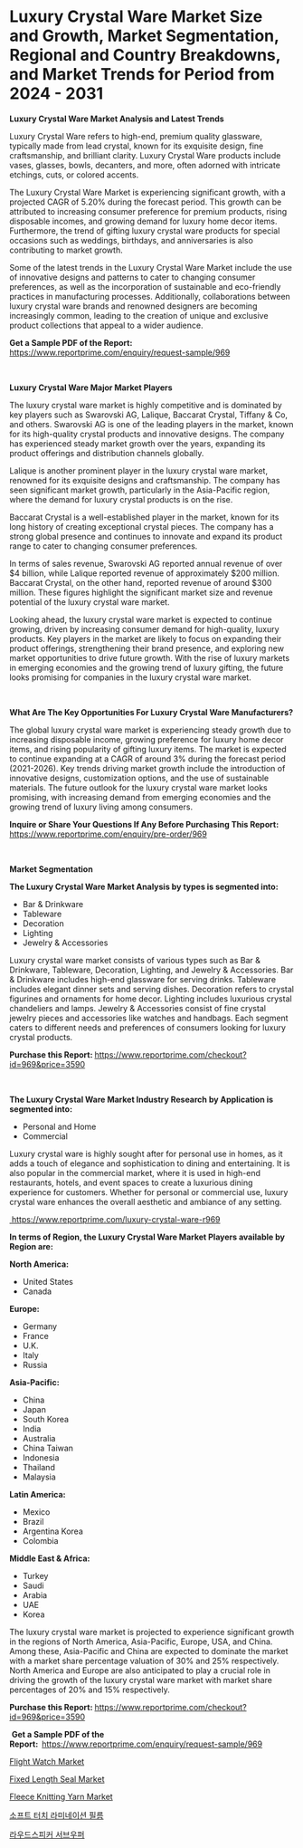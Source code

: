 <p><h1>Luxury Crystal Ware Market Size and Growth, Market Segmentation, Regional and Country Breakdowns, and Market Trends for Period from 2024 -  2031</h1></p><p><strong>Luxury Crystal Ware Market Analysis and Latest Trends</strong></p>
<p><p>Luxury Crystal Ware refers to high-end, premium quality glassware, typically made from lead crystal, known for its exquisite design, fine craftsmanship, and brilliant clarity. Luxury Crystal Ware products include vases, glasses, bowls, decanters, and more, often adorned with intricate etchings, cuts, or colored accents.</p><p>The Luxury Crystal Ware Market is experiencing significant growth, with a projected CAGR of 5.20% during the forecast period. This growth can be attributed to increasing consumer preference for premium products, rising disposable incomes, and growing demand for luxury home decor items. Furthermore, the trend of gifting luxury crystal ware products for special occasions such as weddings, birthdays, and anniversaries is also contributing to market growth.</p><p>Some of the latest trends in the Luxury Crystal Ware Market include the use of innovative designs and patterns to cater to changing consumer preferences, as well as the incorporation of sustainable and eco-friendly practices in manufacturing processes. Additionally, collaborations between luxury crystal ware brands and renowned designers are becoming increasingly common, leading to the creation of unique and exclusive product collections that appeal to a wider audience.</p></p>
<p><strong>Get a Sample PDF of the Report:&nbsp;</strong> <a href="https://www.reportprime.com/enquiry/request-sample/969">https://www.reportprime.com/enquiry/request-sample/969</a></p>
<p>&nbsp;</p>
<p><strong>Luxury Crystal Ware Major Market Players</strong></p>
<p><p>The luxury crystal ware market is highly competitive and is dominated by key players such as Swarovski AG, Lalique, Baccarat Crystal, Tiffany & Co, and others. Swarovski AG is one of the leading players in the market, known for its high-quality crystal products and innovative designs. The company has experienced steady market growth over the years, expanding its product offerings and distribution channels globally.</p><p>Lalique is another prominent player in the luxury crystal ware market, renowned for its exquisite designs and craftsmanship. The company has seen significant market growth, particularly in the Asia-Pacific region, where the demand for luxury crystal products is on the rise.</p><p>Baccarat Crystal is a well-established player in the market, known for its long history of creating exceptional crystal pieces. The company has a strong global presence and continues to innovate and expand its product range to cater to changing consumer preferences.</p><p>In terms of sales revenue, Swarovski AG reported annual revenue of over $4 billion, while Lalique reported revenue of approximately $200 million. Baccarat Crystal, on the other hand, reported revenue of around $300 million. These figures highlight the significant market size and revenue potential of the luxury crystal ware market.</p><p>Looking ahead, the luxury crystal ware market is expected to continue growing, driven by increasing consumer demand for high-quality, luxury products. Key players in the market are likely to focus on expanding their product offerings, strengthening their brand presence, and exploring new market opportunities to drive future growth. With the rise of luxury markets in emerging economies and the growing trend of luxury gifting, the future looks promising for companies in the luxury crystal ware market.</p></p>
<p>&nbsp;</p>
<p><strong>What Are The Key Opportunities For Luxury Crystal Ware Manufacturers?</strong></p>
<p><p>The global luxury crystal ware market is experiencing steady growth due to increasing disposable income, growing preference for luxury home decor items, and rising popularity of gifting luxury items. The market is expected to continue expanding at a CAGR of around 3% during the forecast period (2021-2026). Key trends driving market growth include the introduction of innovative designs, customization options, and the use of sustainable materials. The future outlook for the luxury crystal ware market looks promising, with increasing demand from emerging economies and the growing trend of luxury living among consumers.</p></p>
<p><strong>Inquire or Share Your Questions If Any Before Purchasing This Report:</strong> <a href="https://www.reportprime.com/enquiry/pre-order/969">https://www.reportprime.com/enquiry/pre-order/969</a></p>
<p>&nbsp;</p>
<p><strong>Market Segmentation</strong></p>
<p><strong>The Luxury Crystal Ware Market Analysis by types is segmented into:</strong></p>
<p><ul><li>Bar & Drinkware</li><li>Tableware</li><li>Decoration</li><li>Lighting</li><li>Jewelry & Accessories</li></ul></p>
<p><p>Luxury crystal ware market consists of various types such as Bar & Drinkware, Tableware, Decoration, Lighting, and Jewelry & Accessories. Bar & Drinkware includes high-end glassware for serving drinks. Tableware includes elegant dinner sets and serving dishes. Decoration refers to crystal figurines and ornaments for home decor. Lighting includes luxurious crystal chandeliers and lamps. Jewelry & Accessories consist of fine crystal jewelry pieces and accessories like watches and handbags. Each segment caters to different needs and preferences of consumers looking for luxury crystal products.</p></p>
<p><strong>Purchase this Report:&nbsp;</strong><a href="https://www.reportprime.com/checkout?id=969&price=3590">https://www.reportprime.com/checkout?id=969&price=3590</a></p>
<p>&nbsp;</p>
<p><strong>The Luxury Crystal Ware Market Industry Research by Application is segmented into:</strong></p>
<p><ul><li>Personal and Home</li><li>Commercial</li></ul></p>
<p><p>Luxury crystal ware is highly sought after for personal use in homes, as it adds a touch of elegance and sophistication to dining and entertaining. It is also popular in the commercial market, where it is used in high-end restaurants, hotels, and event spaces to create a luxurious dining experience for customers. Whether for personal or commercial use, luxury crystal ware enhances the overall aesthetic and ambiance of any setting.</p></p>
<p><a href="https://www.reportprime.com/luxury-crystal-ware-r969">&nbsp;https://www.reportprime.com/luxury-crystal-ware-r969</a></p>
<p><strong>In terms of Region, the Luxury Crystal Ware Market Players available by Region are:</strong></p>
<p>
    <p> <strong> North America: </strong>
        <ul>
            <li>United States</li>
            <li>Canada</li>
        </ul>
        </p> 
    <p> <strong> Europe: </strong>
        <ul>
            <li>Germany</li>
            <li>France</li>
            <li>U.K.</li>
            <li>Italy</li>
            <li>Russia</li>
        </ul>
        </p> 
    <p> <strong> Asia-Pacific: </strong>
        <ul>
            <li>China</li>
            <li>Japan</li>
            <li>South Korea</li>
            <li>India</li>
            <li>Australia</li>
            <li>China Taiwan</li>
            <li>Indonesia</li>
            <li>Thailand</li>
            <li>Malaysia</li>
        </ul>
        </p> 
    <p> <strong> Latin America: </strong>
        <ul>
            <li>Mexico</li>
            <li>Brazil</li>
            <li>Argentina Korea</li>
            <li>Colombia</li>
        </ul>
        </p> 
    <p> <strong> Middle East & Africa: </strong>
        <ul>
            <li>Turkey</li>
            <li>Saudi</li>
            <li>Arabia</li>
            <li>UAE</li>
            <li>Korea</li>
        </ul>
    </p>
    </p>
<p><p>The luxury crystal ware market is projected to experience significant growth in the regions of North America, Asia-Pacific, Europe, USA, and China. Among these, Asia-Pacific and China are expected to dominate the market with a market share percentage valuation of 30% and 25% respectively. North America and Europe are also anticipated to play a crucial role in driving the growth of the luxury crystal ware market with market share percentages of 20% and 15% respectively.</p></p>
<p><strong>Purchase this Report: </strong><a href="https://www.reportprime.com/checkout?id=969&price=3590">https://www.reportprime.com/checkout?id=969&price=3590</a></p>
<p>&nbsp;<strong>Get a Sample PDF of the Report:&nbsp;&nbsp;</strong><a href="https://www.reportprime.com/enquiry/request-sample/969">https://www.reportprime.com/enquiry/request-sample/969</a></p>
<p><strong></strong></p>
<p><p><a href="https://github.com/FrankHernanXXfnf/Market-Research-Report-List-1/blob/main/flight-watch-market.md">Flight Watch Market</a></p><p><a href="https://github.com/claudianurdin/Market-Research-Report-List-2/blob/main/fixed-length-seal-market.md">Fixed Length Seal Market</a></p><p><a href="https://github.com/mabenkhyari11/Market-Research-Report-List-2/blob/main/fleece-knitting-yarn-market.md">Fleece Knitting Yarn Market</a></p><p><a href="https://github.com/JosefaRice/Market-Research-Report-List-2/blob/main/6608838101959.md">소프트 터치 라미네이션 필름</a></p><p><a href="https://github.com/fernandotryO5lson96765/Market-Research-Report-List-3/blob/main/7336909101958.md">라우드스피커 서브우퍼</a></p></p>